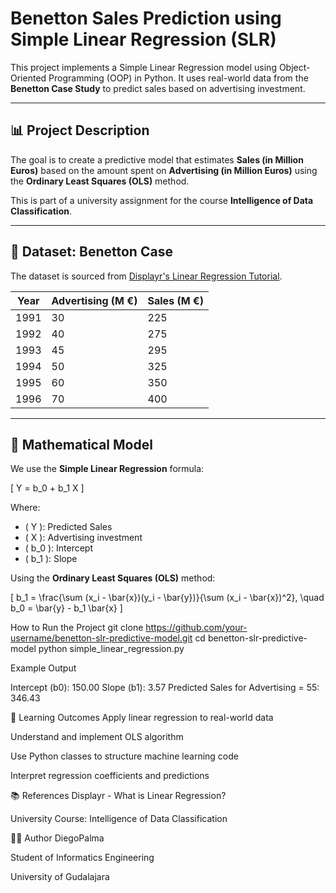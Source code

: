 # Benetton Sales Prediction using Simple Linear Regression (SLR)

This project implements a Simple Linear Regression model using Object-Oriented Programming (OOP) in Python. It uses real-world data from the **Benetton Case Study** to predict sales based on advertising investment.

---

## 📊 Project Description

The goal is to create a predictive model that estimates **Sales (in Million Euros)** based on the amount spent on **Advertising (in Million Euros)** using the **Ordinary Least Squares (OLS)** method.

This is part of a university assignment for the course **Intelligence of Data Classification**.

---

## 📁 Dataset: Benetton Case

The dataset is sourced from [Displayr's Linear Regression Tutorial](https://www.displayr.com/what-is-linear-regression/).

| Year | Advertising (M €) | Sales (M €) |
|------|--------------------|-------------|
| 1991 | 30                 | 225         |
| 1992 | 40                 | 275         |
| 1993 | 45                 | 295         |
| 1994 | 50                 | 325         |
| 1995 | 60                 | 350         |
| 1996 | 70                 | 400         |

---

## 🧠 Mathematical Model

We use the **Simple Linear Regression** formula:

\[
Y = b_0 + b_1 X
\]

Where:
- \( Y \): Predicted Sales
- \( X \): Advertising investment
- \( b_0 \): Intercept
- \( b_1 \): Slope

Using the **Ordinary Least Squares (OLS)** method:

\[
b_1 = \frac{\sum (x_i - \bar{x})(y_i - \bar{y})}{\sum (x_i - \bar{x})^2}, \quad b_0 = \bar{y} - b_1 \bar{x}
\]

 How to Run the Project
git clone https://github.com/your-username/benetton-slr-predictive-model.git
cd benetton-slr-predictive-model
python simple_linear_regression.py

Example Output

Intercept (b0): 150.00
Slope (b1): 3.57
Predicted Sales for Advertising = 55: 346.43

📌 Learning Outcomes
Apply linear regression to real-world data

Understand and implement OLS algorithm

Use Python classes to structure machine learning code

Interpret regression coefficients and predictions

📚 References
Displayr - What is Linear Regression?

University Course: Intelligence of Data Classification

🧑‍🎓 Author
DiegoPalma 

Student of Informatics Engineering

University of Gudalajara



